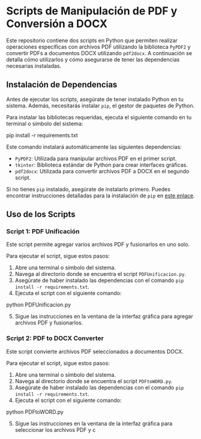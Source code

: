 # Scripts de Manipulación de PDF y Conversión a DOCX

Este repositorio contiene dos scripts en Python que permiten realizar operaciones específicas con archivos PDF utilizando la biblioteca `PyPDF2` y convertir PDFs a documentos DOCX utilizando `pdf2docx`. A continuación se detalla cómo utilizarlos y cómo asegurarse de tener las dependencias necesarias instaladas.

## Instalación de Dependencias

Antes de ejecutar los scripts, asegúrate de tener instalado Python en tu sistema. Además, necesitarás instalar `pip`, el gestor de paquetes de Python.

Para instalar las bibliotecas requeridas, ejecuta el siguiente comando en tu terminal o símbolo del sistema:

pip install -r requirements.txt



Este comando instalará automáticamente las siguientes dependencias:

- `PyPDF2`: Utilizada para manipular archivos PDF en el primer script.
- `tkinter`: Biblioteca estándar de Python para crear interfaces gráficas.
- `pdf2docx`: Utilizada para convertir archivos PDF a DOCX en el segundo script.

Si no tienes `pip` instalado, asegúrate de instalarlo primero. Puedes encontrar instrucciones detalladas para la instalación de `pip` en [este enlace](https://pip.pypa.io/en/stable/installation/).

## Uso de los Scripts

### Script 1: PDF Unificación

Este script permite agregar varios archivos PDF y fusionarlos en uno solo.

Para ejecutar el script, sigue estos pasos:

1. Abre una terminal o símbolo del sistema.
2. Navega al directorio donde se encuentra el script `PDFUnificacion.py`.
3. Asegúrate de haber instalado las dependencias con el comando `pip install -r requirements.txt`.
4. Ejecuta el script con el siguiente comando:

python PDFUnificacion.py


5. Sigue las instrucciones en la ventana de la interfaz gráfica para agregar archivos PDF y fusionarlos.

### Script 2: PDF to DOCX Converter

Este script convierte archivos PDF seleccionados a documentos DOCX.

Para ejecutar el script, sigue estos pasos:

1. Abre una terminal o símbolo del sistema.
2. Navega al directorio donde se encuentra el script `PDFtoWORD.py`.
3. Asegúrate de haber instalado las dependencias con el comando `pip install -r requirements.txt`.
4. Ejecuta el script con el siguiente comando:

python PDFtoWORD.py



5. Sigue las instrucciones en la ventana de la interfaz gráfica para seleccionar los archivos PDF y c